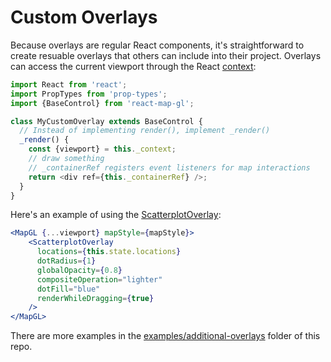 # Custom Overlays

Because overlays are regular React components, it's straightforward to create
resuable overlays that others can include into their project. Overlays can access
the current viewport through the React [context](https://facebook.github.io/react/docs/context.html):

```js
import React from 'react';
import PropTypes from 'prop-types';
import {BaseControl} from 'react-map-gl';

class MyCustomOverlay extends BaseControl {
  // Instead of implementing render(), implement _render()
  _render() {
    const {viewport} = this._context;
    // draw something
    // _containerRef registers event listeners for map interactions
    return <div ref={this._containerRef} />;
  }
}
```

Here's an example of using the [ScatterplotOverlay](https://github.com/uber/react-map-gl/tree/5.2-release/examples/additional-overlays/src/scatterplot-overlay.js):

```jsx
<MapGL {...viewport} mapStyle={mapStyle}>
    <ScatterplotOverlay
      locations={this.state.locations}
      dotRadius={1}
      globalOpacity={0.8}
      compositeOperation="lighter"
      dotFill="blue"
      renderWhileDragging={true}
    />
</MapGL>
```

There are more examples in the [examples/additional-overlays](https://github.com/uber/react-map-gl/tree/5.2-release/examples/additional-overlays) folder of this repo.
